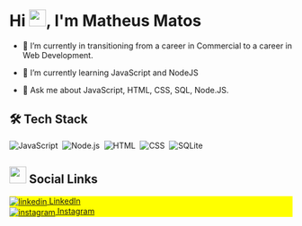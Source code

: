 <h1 align="left">Hi <img src="https://raw.githubusercontent.com/kaueMarques/kaueMarques/master/hi.gif" width="30px">, I'm Matheus Matos</h1>

- 🔭 I’m currently in transitioning from a career in Commercial to a career in Web Development.

- 🌱 I’m currently learning JavaScript and NodeJS

- 💬 Ask me about JavaScript, HTML, CSS, SQL, Node.JS.

## 🛠&nbsp;Tech Stack
![JavaScript](https://img.shields.io/badge/-JavaScript-05122A?style=flat&logo=javascript)&nbsp;
![Node.js](https://img.shields.io/badge/-Node.js-05122A?style=flat&logo=node.js)&nbsp;
![HTML](https://img.shields.io/badge/-HTML-05122A?style=flat&logo=HTML5)&nbsp;
![CSS](https://img.shields.io/badge/-CSS-05122A?style=flat&logo=CSS3&logoColor=1572B6)&nbsp;
![SQLite](https://img.shields.io/badge/-SQLite-05122A?style=flat&logo=sqlite)&nbsp;

## <img src="https://img.icons8.com/emoji/48/undefined/man-with-beard-light-skin-tone.png" width="30px"/>&nbsp;Social Links

<p align="left" style="background:yellow">
<a href="https://linkedin.com/in/matosmatheuss" target="_blank" >
  <img align="center" src="https://img.icons8.com/fluency/15/undefined/linkedin.png" alt="linkedin" style="background:yellow"/> LinkedIn
</a>
  <br/>
<a href="https://instagram.com/matosmatheuss" target="_blank">
 <img align="center" src="https://img.icons8.com/color/15/undefined/instagram-new--v1.png" alt="instagram"/> Instagram
</a>
</p>


<!--
**matheussmt10/matheussmt10** is a ✨ _special_ ✨ repository because its `README.md` (this file) appears on your GitHub profile.

Here are some ideas to get you started:

- 🔭 I’m currently working on ...
- 🌱 I’m currently learning ...
- 👯 I’m looking to collaborate on ...
- 🤔 I’m looking for help with ...
- 💬 Ask me about ...
- 📫 How to reach me: ...
- 😄 Pronouns: ...
- ⚡ Fun fact: ..
-->
